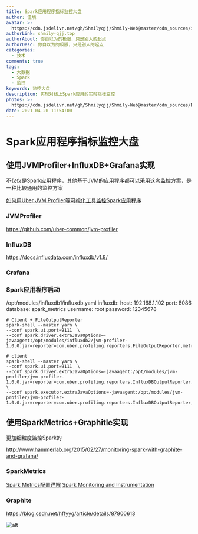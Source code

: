 ```yaml
---
title: Spark应用程序指标监控大盘
author: 佳境
avatar: >-
  https://cdn.jsdelivr.net/gh/Shmilyqjj/Shmily-Web@master/cdn_sources/img/custom/avatar.jpg
authorLink: shmily-qjj.top
authorAbout: 你自以为的极限，只是别人的起点
authorDesc: 你自以为的极限，只是别人的起点
categories:
  - 技术
comments: true
tags:
  - 大数据
  - Spark
  - 监控
keywords: 监控大盘
description: 实现对线上Spark应用的实时指标监控
photos: >-
  https://cdn.jsdelivr.net/gh/Shmilyqjj/Shmily-Web@master/cdn_sources/Blog_Images/Zeppelin/Zeppelin-cover.jpg
date: 2021-04-20 11:54:00
---
```

# Spark应用程序指标监控大盘


## 使用JVMProfiler+InfluxDB+Grafana实现
不仅仅是Spark应用程序，其他基于JVM的应用程序都可以采用这套监控方案，是一种比较通用的监控方案

[如何用Uber JVM Profiler等可视化工具监控Spark应用程序](https://blog.csdn.net/weixin_33933118/article/details/89133504)

### JVMProfiler
https://github.com/uber-common/jvm-profiler

### InfluxDB
https://docs.influxdata.com/influxdb/v1.8/

### Grafana

### Spark应用程序启动
/opt/modules/influxdb1/influxdb.yaml
influxdb:
  host: 192.168.1.102
  port: 8086
  database: spark_metrics
  username: root
  password: 12345678


```shell
# Client + FileOutputReporter
spark-shell --master yarn \
--conf spark.ui.port=9111  \
--conf spark.driver.extraJavaOptions=-javaagent:/opt/modules/influxdb2/jvm-profiler-1.0.0.jar=reporter=com.uber.profiling.reporters.FileOutputReporter,metricInterval=5000,ioProfiling=true,tag=spark,outputDir=/opt/modules/influxdb2/metrics_files

# client
spark-shell --master yarn \
--conf spark.ui.port=9111  \
--conf spark.driver.extraJavaOptions=-javaagent:/opt/modules/jvm-profiler/jvm-profiler-1.0.0.jar=reporter=com.uber.profiling.reporters.InfluxDBOutputReporter,configProvider=com.uber.profiling.YamlConfigProvider,configFile=/opt/modules/influxdb1/influxdb.yaml \
--conf spark.executor.extraJavaOptions=-javaagent:/opt/modules/jvm-profiler/jvm-profiler-1.0.0.jar=reporter=com.uber.profiling.reporters.InfluxDBOutputReporter,configProvider=com.uber.profiling.YamlConfigProvider,configFile=/opt/modules/influxdb1/influxdb.yaml
```

## 使用SparkMetrics+Graphitle实现
更加细粒度监控Spark的

http://www.hammerlab.org/2015/02/27/monitoring-spark-with-graphite-and-grafana/

### SparkMetrics
[Spark Metrics配置详解](https://blog.csdn.net/qq_36330643/article/details/78754896)
[Spark Monitoring and Instrumentation](http://spark.apache.org/docs/2.4.4/monitoring.html)

### Graphite
https://blog.csdn.net/hffyyg/article/details/87900613

![alt](https://cdn.jsdelivr.net/gh/Shmilyqjj/Shmily-Web@master/cdn_sources/Blog_Images/Zeppelin/Zeppelin-02.png)  
